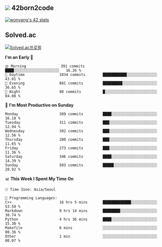 
## <img src="https://img.shields.io/badge/-000000?style=flat&logo=42&logoColor=white"> 42born2code
[![wonyang's 42 stats](https://badge42.vercel.app/api/v2/cl5nhe5b6007809kydha7ht42/stats?cursusId=21&coalitionId=88)](https://profile.intra.42.fr/users/wonyang)

## Solved.ac
[![Solved.ac프로필](http://mazassumnida.wtf/api/v2/generate_badge?boj=bennyws)](https://solved.ac/bennyws)

<!--START_SECTION:waka-->
**I'm an Early 🐤** 

```text
🌞 Morning                391 commits         ████░░░░░░░░░░░░░░░░░░░░░   16.26 % 
🌆 Daytime                1034 commits        ███████████░░░░░░░░░░░░░░   43.01 % 
🌃 Evening                881 commits         █████████░░░░░░░░░░░░░░░░   36.65 % 
🌙 Night                  98 commits          █░░░░░░░░░░░░░░░░░░░░░░░░   04.08 % 
```
📅 **I'm Most Productive on Sunday** 

```text
Monday                   389 commits         ████░░░░░░░░░░░░░░░░░░░░░   16.18 % 
Tuesday                  311 commits         ███░░░░░░░░░░░░░░░░░░░░░░   12.94 % 
Wednesday                302 commits         ███░░░░░░░░░░░░░░░░░░░░░░   12.56 % 
Thursday                 280 commits         ███░░░░░░░░░░░░░░░░░░░░░░   11.65 % 
Friday                   273 commits         ███░░░░░░░░░░░░░░░░░░░░░░   11.36 % 
Saturday                 346 commits         ████░░░░░░░░░░░░░░░░░░░░░   14.39 % 
Sunday                   503 commits         █████░░░░░░░░░░░░░░░░░░░░   20.92 % 
```


📊 **This Week I Spent My Time On** 

```text
🕑︎ Time Zone: Asia/Seoul

💬 Programming Languages: 
C++                      16 hrs 5 mins       █████████████░░░░░░░░░░░░   53.50 % 
Markdown                 9 hrs 14 mins       ████████░░░░░░░░░░░░░░░░░   30.74 % 
Python                   4 hrs 36 mins       ████░░░░░░░░░░░░░░░░░░░░░   15.30 % 
Makefile                 6 mins              ░░░░░░░░░░░░░░░░░░░░░░░░░   00.36 % 
Other                    1 min               ░░░░░░░░░░░░░░░░░░░░░░░░░   00.07 % 
```


<!--END_SECTION:waka-->
